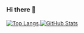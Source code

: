 ### Hi there 👋

<!--
**ChiangYintso/ChiangYintso** is a ✨ _special_ ✨ repository because its `README.md` (this file) appears on your GitHub profile.

Here are some ideas to get you started:

- 🔭 I’m currently working on ...
- 🌱 I’m currently learning ...
- 👯 I’m looking to collaborate on ...
- 🤔 I’m looking for help with ...
- 💬 Ask me about ...
- 📫 How to reach me: ...
- 😄 Pronouns: ...
- ⚡ Fun fact: ...
-->
<a href="https://github.com/ChiangYintso">
  <img align="center" alt="Top Langs" src="https://github-readme-stats.vercel.app/api/top-langs/?username=ChiangYintso&hide=G-code,Jupyter Notebook,css&langs_count=16&layout=compact" />
</a>
<a href="https://github.com/ChiangYintso">
  <img align="center" alt="GitHub Stats" src="https://github-readme-stats.vercel.app/api?username=ChiangYintso&show_icons=true&include_all_commits=true&count_private=true" />
</a>
